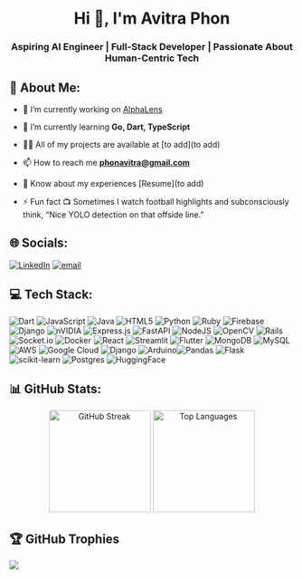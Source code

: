 <h1 align="center">Hi 👋, I'm Avitra Phon</h1>
<h3 align="center">Aspiring AI Engineer | Full-Stack Developer | Passionate About Human-Centric Tech</h3>

## 💫 About Me:
- 🔭 I’m currently working on [AlphaLens](https://github.com/Avitra2002/AlphaLens.git)

- 🌱 I’m currently learning **Go, Dart, TypeScript**

- 👨‍💻 All of my projects are available at [to add](to add)

- 📫 How to reach me **phonavitra@gmail.com**

- 📄 Know about my experiences [Resume](to add)

- ⚡ Fun fact 📺 Sometimes I watch football highlights and subconsciously think, “Nice YOLO detection on that offside line.”



## 🌐 Socials:
[![LinkedIn](https://img.shields.io/badge/LinkedIn-%230077B5.svg?logo=linkedin&logoColor=white)](https://linkedin.com/in/avitraphon) [![email](https://img.shields.io/badge/Email-D14836?logo=gmail&logoColor=white)](mailto:phonavitra@gmail.com) 

## 💻 Tech Stack:
![Dart](https://img.shields.io/badge/dart-%230175C2.svg?style=for-the-badge&logo=dart&logoColor=white) ![JavaScript](https://img.shields.io/badge/javascript-%23323330.svg?style=for-the-badge&logo=javascript&logoColor=%23F7DF1E) ![Java](https://img.shields.io/badge/java-%23ED8B00.svg?style=for-the-badge&logo=openjdk&logoColor=white) ![HTML5](https://img.shields.io/badge/html5-%23E34F26.svg?style=for-the-badge&logo=html5&logoColor=white) ![Python](https://img.shields.io/badge/python-3670A0?style=for-the-badge&logo=python&logoColor=ffdd54) ![Ruby](https://img.shields.io/badge/ruby-%23CC342D.svg?style=for-the-badge&logo=ruby&logoColor=white) ![Firebase](https://img.shields.io/badge/firebase-%23039BE5.svg?style=for-the-badge&logo=firebase) ![Django](https://img.shields.io/badge/django-%23092E20.svg?style=for-the-badge&logo=django&logoColor=white) ![nVIDIA](https://img.shields.io/badge/cuda-000000.svg?style=for-the-badge&logo=nVIDIA&logoColor=green) ![Express.js](https://img.shields.io/badge/express.js-%23404d59.svg?style=for-the-badge&logo=express&logoColor=%2361DAFB) ![FastAPI](https://img.shields.io/badge/FastAPI-005571?style=for-the-badge&logo=fastapi) ![NodeJS](https://img.shields.io/badge/node.js-6DA55F?style=for-the-badge&logo=node.js&logoColor=white) ![OpenCV](https://img.shields.io/badge/opencv-%23white.svg?style=for-the-badge&logo=opencv&logoColor=white) ![Rails](https://img.shields.io/badge/rails-%23CC0000.svg?style=for-the-badge&logo=ruby-on-rails&logoColor=white) ![Socket.io](https://img.shields.io/badge/Socket.io-black?style=for-the-badge&logo=socket.io&badgeColor=010101) ![Docker](https://img.shields.io/badge/docker-%230db7ed.svg?style=for-the-badge&logo=docker&logoColor=white) ![React](https://img.shields.io/badge/react-%2320232a.svg?style=for-the-badge&logo=react&logoColor=%2361DAFB) ![Streamlit](https://img.shields.io/badge/Streamlit-%23FE4B4B.svg?style=for-the-badge&logo=streamlit&logoColor=white) ![Flutter](https://img.shields.io/badge/Flutter-%2302569B.svg?style=for-the-badge&logo=Flutter&logoColor=white) ![MongoDB](https://img.shields.io/badge/MongoDB-%234ea94b.svg?style=for-the-badge&logo=mongodb&logoColor=white) ![MySQL](https://img.shields.io/badge/mysql-4479A1.svg?style=for-the-badge&logo=mysql&logoColor=white) ![AWS](https://img.shields.io/badge/AWS-%23FF9900.svg?style=for-the-badge&logo=amazon-aws&logoColor=white) ![Google Cloud](https://img.shields.io/badge/GoogleCloud-%234285F4.svg?style=for-the-badge&logo=google-cloud&logoColor=white) ![Django](https://img.shields.io/badge/django-%23092E20.svg?style=for-the-badge&logo=django&logoColor=white) ![Arduino](https://img.shields.io/badge/-Arduino-00979D?style=for-the-badge&logo=Arduino&logoColor=white)![Pandas](https://img.shields.io/badge/pandas-%23150458.svg?style=for-the-badge&logo=pandas&logoColor=white) ![Flask](https://img.shields.io/badge/flask-%23000.svg?style=for-the-badge&logo=flask&logoColor=white) ![scikit-learn](https://img.shields.io/badge/scikit--learn-%23F7931E.svg?style=for-the-badge&logo=scikit-learn&logoColor=white) ![Postgres](https://img.shields.io/badge/postgres-%23316192.svg?style=for-the-badge&logo=postgresql&logoColor=white) ![HuggingFace](https://img.shields.io/badge/HuggingFace-ffcd34.svg?style=for-the-badge&logo=huggingface&logoColor=black)

## 📊 GitHub Stats:
<!-- <p align="center">
  <img src="https://github-readme-stats.vercel.app/api?username=Avitra2002&theme=dark&hide_border=false&include_all_commits=true&count_private=true" alt="GitHub Stats"/>
  <img src="https://nirzak-streak-stats.vercel.app/?user=Avitra2002&theme=dark&hide_border=false" alt="GitHub Streak"/>
  <br/>
  <img src="https://github-readme-stats.vercel.app/api/top-langs/?username=avitra2002&hide=jupyter%20notebook&langs_count=10&theme=dark&hide_border=false&include_all_commits=true&count_private=true&layout=compact" alt="Top Languages"/>
</p> -->
<p align="center">
  <img src="https://nirzak-streak-stats.vercel.app/?user=Avitra2002&theme=dark&hide_border=false" alt="GitHub Streak" height="180px"/>
  <img src="https://github-readme-stats.vercel.app/api/top-langs/?username=avitra2002&hide=jupyter%20notebook&langs_count=10&theme=dark&hide_border=false&include_all_commits=true&count_private=true&layout=compact" alt="Top Languages" height="180px"/>
</p>


## 🏆 GitHub Trophies
![](https://github-profile-trophy.vercel.app/?username=Avitra2002&theme=radical&no-frame=false&no-bg=true&margin-w=4&title=MultiLanguage,Commits,Repositories,PullRequest,Experience)
